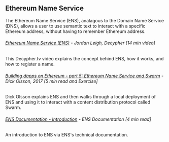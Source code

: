 ## Ethereum Name Service

The Ethereum Name Service \(ENS\), analagous to the Domain Name Service \(DNS\), allows a user to use semantic text to interact with a specific Ethereum address, without having to remember Ethereum address.

###### [Ethereum Name Service \(ENS\)](http://decypher.tv/series/ethereum-development/video/13) - Jordan Leigh, Decypher \[14 min video\]

This Decypher.tv video explains the concept behind ENS, how it works, and how to register a name.

###### [Building dapps on Ethereum - part 5: Ethereum Name Service and Swarm](https://dickolsson.com/building-dapps-on-ethereum-part-5-ethereum-name-service-swarm/) - Dick Olsson, 2017 \[5 min read and Exercise\]

Dick Olsson explains ENS and then walks through a local deployment of ENS and using it to interact with a content distribution protocol called Swarm.

###### [ENS Documentation - Introduction](http://docs.ens.domains/en/latest/introduction.html) - ENS Documentation \[4 min read\]

An introduction to ENS via ENS's technical documentation.

